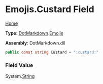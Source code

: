 # Emojis\.Custard Field

[Home](../../../README.md)

**Type**: [DotMarkdown](../../README.md)\.[Emojis](../README.md)

**Assembly**: DotMarkdown\.dll

```csharp
public const string Custard = ":custard:"
```

### Field Value

System\.[String](https://docs.microsoft.com/en-us/dotnet/api/system.string)
